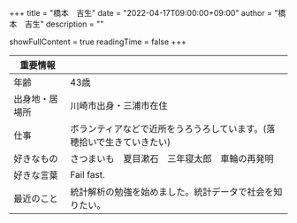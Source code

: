 +++
title = "橋本　吉生"
date = "2022-04-17T09:00:00+09:00"
author = "橋本　吉生"
description = ""

showFullContent = true
readingTime = false
+++

|重要情報||
|----|----|
|年齢|43歳|
|出身地・居場所|川崎市出身・三浦市在住|
|仕事|ボランティアなどで近所をうろうろしています。(落穂拾いで生きていきたい)|
|好きなもの|さつまいも　夏目漱石　三年寝太郎　車輪の再発明|
|好きな言葉|Fail fast.|
|最近のこと|統計解析の勉強を始めました。統計データで社会を知りたい。|

